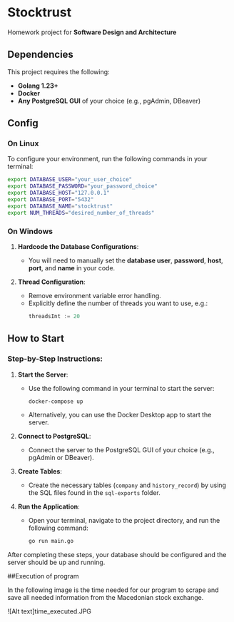 # Stocktrust
Homework project for **Software Design and Architecture**

## Dependencies

This project requires the following:

- **Golang 1.23+**
- **Docker**
- **Any PostgreSQL GUI** of your choice (e.g., pgAdmin, DBeaver)

## Config

### On Linux

To configure your environment, run the following commands in your terminal:

```bash
export DATABASE_USER="your_user_choice"
export DATABASE_PASSWORD="your_password_choice"
export DATABASE_HOST="127.0.0.1"
export DATABASE_PORT="5432"
export DATABASE_NAME="stocktrust"
export NUM_THREADS="desired_number_of_threads"
```

### On Windows

1. **Hardcode the Database Configurations**:
   - You will need to manually set the **database user**, **password**, **host**, **port**, and **name** in your code.

2. **Thread Configuration**:
   - Remove environment variable error handling.
   - Explicitly define the number of threads you want to use, e.g.:
     ```go
     threadsInt := 20
     ```

## How to Start

### Step-by-Step Instructions:

1. **Start the Server**:
   - Use the following command in your terminal to start the server:
     ```bash
     docker-compose up
     ```
   - Alternatively, you can use the Docker Desktop app to start the server.

2. **Connect to PostgreSQL**:
   - Connect the server to the PostgreSQL GUI of your choice (e.g., pgAdmin or DBeaver).

3. **Create Tables**:
   - Create the necessary tables (`company` and `history_record`) by using the SQL files found in the `sql-exports` folder.

4. **Run the Application**:
   - Open your terminal, navigate to the project directory, and run the following command:
     ```bash
     go run main.go
     ```

After completing these steps, your database should be configured and the server should be up and running.




##Execution of program

In the following image is the time needed for our program to scrape and save all needed information from the Macedonian stock exchange.

![Alt text]time_executed.JPG
